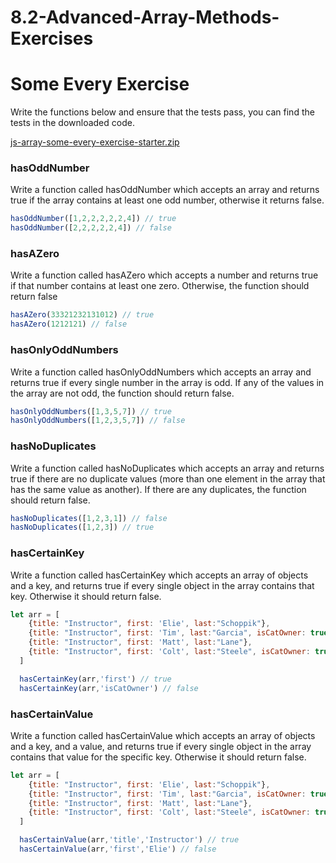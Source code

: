 # 8.2-Advanced-Array-Methods-Exercises
# ****Some Every Exercise****

Write the functions below and ensure that the tests pass, you can find the tests in the downloaded code.

[js-array-some-every-exercise-starter.zip](https://s3-us-west-2.amazonaws.com/secure.notion-static.com/b39f751b-7324-435e-b860-d484055ec8ff/js-array-some-every-exercise-starter.zip)

### **hasOddNumber**

Write a function called hasOddNumber which accepts an array and returns true if the array contains at least one odd number, otherwise it returns false.

```jsx
hasOddNumber([1,2,2,2,2,2,4]) // true
hasOddNumber([2,2,2,2,2,4]) // false
```

### **hasAZero**

Write a function called hasAZero which accepts a number and returns true if that number contains at least one zero. Otherwise, the function should return false

```jsx
hasAZero(33321232131012) // true
hasAZero(1212121) // false
```

### **hasOnlyOddNumbers**

Write a function called hasOnlyOddNumbers which accepts an array and returns true if every single number in the array is odd. If any of the values in the array are not odd, the function should return false.

```jsx
hasOnlyOddNumbers([1,3,5,7]) // true
hasOnlyOddNumbers([1,2,3,5,7]) // false
```

### **hasNoDuplicates**

Write a function called hasNoDuplicates which accepts an array and returns true if there are no duplicate values (more than one element in the array that has the same value as another). If there are any duplicates, the function should return false.

```jsx
hasNoDuplicates([1,2,3,1]) // false
hasNoDuplicates([1,2,3]) // true
```

### **hasCertainKey**

Write a function called hasCertainKey which accepts an array of objects and a key, and returns true if every single object in the array contains that key. Otherwise it should return false.

```jsx
let arr = [
    {title: "Instructor", first: 'Elie', last:"Schoppik"},
    {title: "Instructor", first: 'Tim', last:"Garcia", isCatOwner: true},
    {title: "Instructor", first: 'Matt', last:"Lane"},
    {title: "Instructor", first: 'Colt', last:"Steele", isCatOwner: true}
  ]

  hasCertainKey(arr,'first') // true
  hasCertainKey(arr,'isCatOwner') // false
```

### **hasCertainValue**

Write a function called hasCertainValue which accepts an array of objects and a key, and a value, and returns true if every single object in the array contains that value for the specific key. Otherwise it should return false.

```jsx
let arr = [
    {title: "Instructor", first: 'Elie', last:"Schoppik"},
    {title: "Instructor", first: 'Tim', last:"Garcia", isCatOwner: true},
    {title: "Instructor", first: 'Matt', last:"Lane"},
    {title: "Instructor", first: 'Colt', last:"Steele", isCatOwner: true}
  ]

  hasCertainValue(arr,'title','Instructor') // true
  hasCertainValue(arr,'first','Elie') // false
```

##
